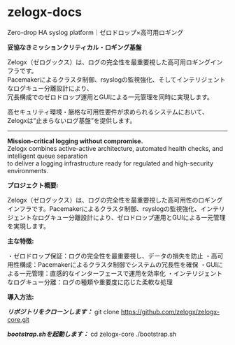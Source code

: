 # zelogx-docs
Zero-drop HA syslog platform｜ゼロドロップ×高可用ロギング

**妥協なきミッションクリティカル・ロギング基盤**

Zelogx（ゼログックス）は、ログの完全性を最重要視した高可用ロギングインフラです。  
Pacemakerによるクラスタ制御、rsyslogの監視強化、そしてインテリジェントなログキュー分離設計により、  
冗長構成でのゼロドロップ運用とGUIによる一元管理を同時に実現します。

高セキュリティ環境・厳格な可用性要件が求められるシステムにおいて、Zelogxは“止まらないログ基盤”を提供します。

---

**Mission-critical logging without compromise.**  
Zelogx combines active-active architecture, automated health checks, and intelligent queue separation  
to deliver a logging infrastructure ready for regulated and high-security environments.

**プロジェクト概要:**

Zelogx（ゼログックス）は、ログの完全性を最重要視した高可用性のロギングインフラです。Pacemakerによるクラスタ制御、rsyslogの監視強化、インテリジェントなログキュー分離設計により、ゼロドロップ運用とGUIによる一元管理を実現します。

**主な特徴:**

・ゼロドロップ保証：ログの完全性を最重要視し、データの損失を防止
・高可用性構成：Pacemakerによるクラスタ制御でシステムの冗長性を確保
・GUIによる一元管理：直感的なインターフェースで運用を効率化
・インテリジェントなログキュー分離：ログの種類や重要度に応じた柔軟な処理

**導入方法:**

***リポジトリをクローンします：***
git clone https://github.com/zelogx/zelogx-core.git

***bootstrap.shを起動します：***
cd zelogx-core
./bootstrap.sh





